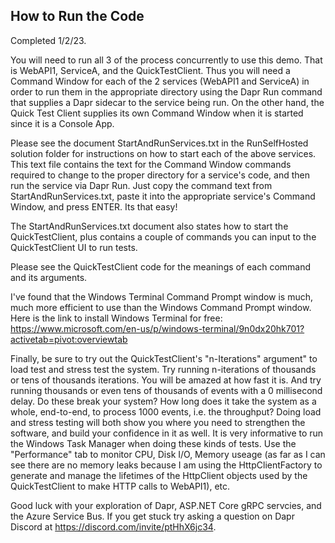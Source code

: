 ## How to Run the Code
Completed 1/2/23.

You will need to run all 3 of the process concurrently to use this demo.  That is WebAPI1, ServiceA, and the QuickTestClient.  Thus you will need a Command Window for each of the 2 services (WebAPI1 and ServiceA) in order to run them in the appropriate directory using the Dapr Run command that supplies a Dapr sidecar to the service being run.  On the other hand, the Quick Test Client supplies its own Command Window when it is started since it is a Console App.

Please see the document StartAndRunServices.txt in the RunSelfHosted solution folder for instructions on how to start each of the above services. This text file contains the text for the Command Window commands required to change to the proper directory for a service's code, and then run the service via Dapr Run.  Just copy the command text from StartAndRunServices.txt, paste it into the appropriate service's Command Window, and press ENTER.  Its that easy!

The StartAndRunServices.txt document also states how to start the QuickTestClient, plus contains a couple of commands you can input to the QuickTestClient UI to run tests.

Please see the QuickTestClient code for the meanings of each command and its arguments.



I've found that the Windows Terminal Command Prompt window is much, much more efficient to use than the Windows Command Prompt window. Here is the link to install Windows Terminal for free: https://www.microsoft.com/en-us/p/windows-terminal/9n0dx20hk701?activetab=pivot:overviewtab

Finally, be sure to try out the QuickTestClient's "n-Iterations" argument" to load test and stress test the system.  Try running n-iterations of thousands or tens of thousands iterations.  You will be amazed at how fast it is.  And try running thousands or even tens of thousands of events with a 0 millisecond delay.  Do these break your system?  How long does it take the system as a whole, end-to-end, to process 1000 events, i.e. the throughput?  Doing load and stress testing will both show you where you need to strengthen the software, and build your confidence in it as well.  It is very informative to run the Windows Task Manager when doing these kinds of tests.  Use the "Performance" tab to monitor CPU, Disk I/O, Memory useage (as far as I can see there are no memory leaks because I am using the HttpClientFactory to generate and manage the lifetimes of the HttpClient objects used by the QuickTestClient to make HTTP calls to WebAPI1), etc.

Good luck with your exploration of Dapr, ASP.NET Core gRPC servcies, and the Azure Service Bus.  If you get stuck try asking a question on Dapr Discord at https://discord.com/invite/ptHhX6jc34.
